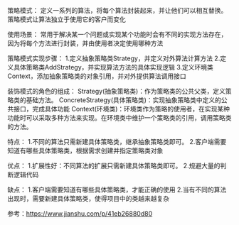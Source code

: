 策略模式：
定义一系列的算法，将每个算法封装起来，并让他们可以相互替换。策略模式让算法独立于使用它的客户而变化

使用场景：
常用于解决某一个问题或实现某个功能时会有不同的实现方法存在，因为将每个方法进行封装，并由使用者决定使用哪种方法

策略模式实现步骤：
1.定义抽象策略类Strategy，并定义对外算法计算方法
2.定义具体策略类AddStrategy，并实现算法方法的具体实现逻辑
3.定义环境类Context，添加抽象策略类的对象引用，并对外提供算法调用接口

装饰模式的角色的组成：
Strategy(抽象策略类)：作为策略类的公共父类，定义策略类的基础方法。
ConcreteStrategy(具体策略类)：实现抽象策略类中定义的公共接口，完成具体功能
Context(环境类)：环境类作为策略的使用者，在实现某种功能时可以采取多种方法来实现。在环境类中维护一个策略类的引用，调用策略类的方法。


特点：
1.不同的算法只需新建具体策略类，继承抽象策略类即可。
2.客户端需要知道有哪些具体策略类，根据需求创建并指定策略类对象

优点：
1.扩展性好：不同算法的扩展只需新建具体策略类即可。
2.规避大量的判断逻辑代码

缺点：
1.客户端需要知道有哪些具体策略类，才能正确的使用
2.当有不同的算法出现时，需要新建具体策略类，使得项目中的类越来越复杂

参考：https://www.jianshu.com/p/41eb26880d80